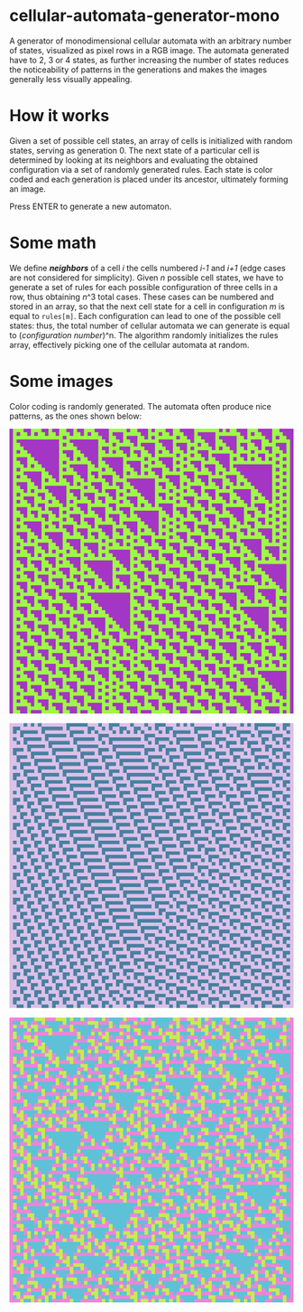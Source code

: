 # cellular-automata-generator-mono
A generator of monodimensional cellular automata with an arbitrary number of states, visualized as pixel rows in a RGB image.
The automata generated have to 2, 3 or 4 states, as further increasing the number of states reduces the noticeability of patterns in the generations and makes the images generally less visually appealing.

# How it works
Given a set of possible cell states, an array of cells is initialized with random states, serving as generation 0.
The next state of a particular cell is determined by looking at its neighbors and evaluating the obtained configuration via a set of randomly generated rules.
Each state is color coded and each generation is placed under its ancestor, ultimately forming an image.

Press ENTER to generate a new automaton.

# Some math
We define **_neighbors_** of a cell _i_ the cells numbered _i-1_ and _i+1_ (edge cases are not considered for simplicity). Given _n_ possible cell states, we have to generate a set of rules for each possible configuration of three cells in a row, thus obtaining _n_^3 total cases.
These cases can be numbered and stored in an array, so that the next cell state for a cell in configuration _m_ is equal to `rules[m]`.
Each configuration can lead to one of the possible cell states: thus, the total number of cellular automata we can generate is equal to (_configuration number_)^n.
The algorithm randomly initializes the rules array, effectively picking one of the cellular automata at random.

# Some images

Color coding is randomly generated. The automata often produce nice patterns, as the ones shown below:

![](images/cell1.png)

![](images/cell2.png)

![](images/cell3.png)
